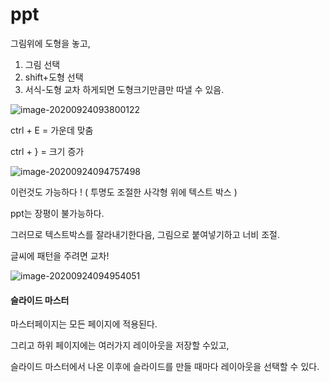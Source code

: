 # ppt 

그림위에 도형을 놓고, 

1. 그림 선택 
2. shift+도형 선택
3. 서식-도형 교차 하게되면 도형크기만큼만 따낼 수 있음.

![image-20200924093800122](C:\Users\my\AppData\Roaming\Typora\typora-user-images\image-20200924093800122.png)



ctrl + E = 가운데 맞춤

ctrl + } = 크기 증가





![image-20200924094757498](C:\Users\my\AppData\Roaming\Typora\typora-user-images\image-20200924094757498.png)



이런것도 가능하다 ! ( 투명도 조절한 사각형 위에 텍스트 박스 )





ppt는 장평이 불가능하다.

그러므로  텍스트박스를 잘라내기한다음, 그림으로 붙여넣기하고 너비 조절.

글씨에 패턴을 주려면 교차!

![image-20200924094954051](C:\Users\my\AppData\Roaming\Typora\typora-user-images\image-20200924094954051.png)





#### 슬라이드 마스터

마스터페이지는 모든 페이지에 적용된다.

그리고 하위 페이지에는 여러가지 레이아웃을 저장할 수있고,

슬라이드 마스터에서 나온 이후에 슬라이드를 만들 때마다 레이아웃을 선택할 수 있다.